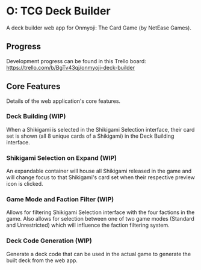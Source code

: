 # O: TCG Deck Builder
A deck builder web app for Onmyoji: The Card Game (by NetEase Games).

## Progress
Development progress can be found in this Trello board: https://trello.com/b/BgTv43qj/onmyoji-deck-builder

## Core Features
Details of the web application's core features.

### Deck Building <span style="color: 'orange';">(WIP)</span>
When a Shikigami is selected in the Shikigami Selection interface, their card set is shown (all 8 unique cards of a Shikigami) in the Deck Building interface.

### Shikigami Selection on Expand <span style="color: 'orange';">(WIP)</span>
An expandable container will house all Shikigami released in the game and will change focus to that Shikigami's card set when their respective preview icon is clicked.

### Game Mode and Faction Filter <span style="color: 'orange';">(WIP)</span>
Allows for filtering Shikigami Selection interface with the four factions in the game. Also allows for selection between one of two game modes (Standard and Unrestricted) which will influence the faction filtering system.

### Deck Code Generation <span style="color: 'orange';">(WIP)</span>
Generate a deck code that can be used in the actual game to generate the built deck from the web app.
